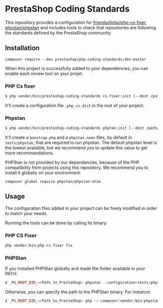 # PrestaShop Coding Standards

This repository provides a configuration for [friendsofphp/php-cs-fixer](http://github.com/FriendsOfPHP/PHP-CS-Fixer), [phpstan/phpstan](https://github.com/phpstan/phpstan) and includes tools to check that repositories are following the standards defined by the PrestaShop community.


## Installation

```
composer require --dev prestashop/php-coding-standards:dev-master
```

When this project is successfully added to your dependencies, you can enable each review tool on your projet.

### PHP Cs fixer

```bash 
$ php vendor/bin/prestashop-coding-standards cs-fixer:init [--dest /path/to/my/project]
```

It'll create a configuration file `.php_cs.dist` in the root of your project.

### Phpstan

```bash
$ php vendor/bin/prestashop-coding-standards phptan:init [--dest /path/to/my/project]
```

It'll create a `boostrap.php` and a `phpstan.neon` files, by default in `tests/phpstan`, that are required to run phpstan.
The default phpstan level is the lowest available, but we recommend you to update this value to get more recommandations.

PHPStan is not provided by our dependancies, because of the PHP compatibility from projects using this repository. We recommend you to install it globally on your environment:

```
composer global require phpstan/phpstan-shim
```

## Usage

The configuration files added in your project can be freely modified in order to match your needs.

Running the tools can be done by calling its binary:

### PHP CS Fixer

```php
php vendor/bin/php-cs-fixer fix
```

### PHPStan

If you installed PHPStan globally and made the folder available in your PATH:

```php
$ _PS_ROOT_DIR_=<Path_to_PrestaShop> phpstan --configuration=tests/phpstan/phpstan.neon analyse <path1 [path2 [...]]>
```

Otherwise, you can specify the path to the PHPStan binary. For instance:

```php
$ _PS_ROOT_DIR_=<Path_to_PrestaShop> php ~/.composer/vendor/bin/phpstan.phar --configuration=tests/phpstan/phpstan.neon analyse <path1 [path2 [...]]>
```
